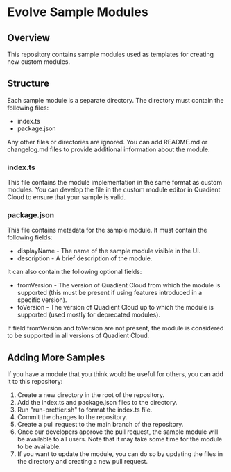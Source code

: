 # Evolve Sample Modules
## Overview
This repository contains sample modules used as templates for creating new custom modules.
## Structure
Each sample module is a separate directory. The directory must contain the following files:
- index.ts
- package.json

Any other files or directories are ignored. You can add README.md or changelog.md files to provide additional information about the module.

### index.ts
This file contains the module implementation in the same format as custom modules. You can develop the file in the custom module editor in Quadient Cloud to ensure that your sample is valid.
### package.json
This file contains metadata for the sample module. It must contain the following fields:
- displayName - The name of the sample module visible in the UI.
- description - A brief description of the module.

It can also contain the following optional fields:
- fromVersion - The version of Quadient Cloud from which the module is supported (this must be present if using features introduced in a specific version).
- toVersion - The version of Quadient Cloud up to which the module is supported (used mostly for deprecated modules).

If field fromVersion and toVersion are not present, the module is considered to be supported in all versions of Quadient Cloud.

## Adding More Samples
If you have a module that you think would be useful for others, you can add it to this repository:
1. Create a new directory in the root of the repository.
2. Add the index.ts and package.json files to the directory.
3. Run "run-prettier.sh" to format the index.ts file.
4. Commit the changes to the repository.
5. Create a pull request to the main branch of the repository.
6. Once our developers approve the pull request, the sample module will be available to all users. Note that it may take some time for the module to be available.
7. If you want to update the module, you can do so by updating the files in the directory and creating a new pull request.
